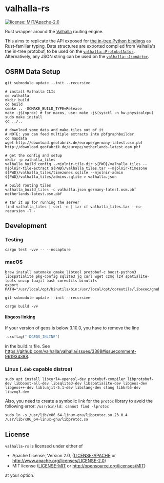 # valhalla-rs

[![license: MIT/Apache-2.0](https://img.shields.io/badge/license-MIT%2FApache--2.0-blue.svg)](https://github.com/ewilken/valhalla-rs#license)

Rust wrapper around the [Valhalla](https://github.com/valhalla/valhalla) routing engine.

This aims to replicate the API exposed for [the in-tree Python bindings](https://github.com/valhalla/valhalla/tree/master/src/bindings/python) as Rust-familiar typing. Data structures are exported compiled from Valhalla's the in-tree protobuf, to be used on the [`valhalla::ProtobufActor`](https://github.com/ewilken/valhalla-rs/blob/main/src/lib.rs#L97). Alternatively, any JSON string can be used on the [`valhalla::JsonActor`](https://github.com/ewilken/valhalla-rs/blob/main/src/lib.rs#L28).

## OSRM Data Setup

    git submodule update --init --recursive

    # install Valhalla CLIs
    cd valhalla
    mkdir build
    cd build
    cmake .. -DCMAKE_BUILD_TYPE=Release
    make -j$(nproc) # for macos, use: make -j$(sysctl -n hw.physicalcpu)
    sudo make install
    cd ../..

    # download some data and make tiles out of it
    # NOTE: you can feed multiple extracts into pbfgraphbuilder
    cd mapdata
    wget http://download.geofabrik.de/europe/germany-latest.osm.pbf http://download.geofabrik.de/europe/netherlands-latest.osm.pbf

    # get the config and setup
    mkdir -p valhalla_tiles
    valhalla_build_config --mjolnir-tile-dir ${PWD}/valhalla_tiles --mjolnir-tile-extract ${PWD}/valhalla_tiles.tar --mjolnir-timezone ${PWD}/valhalla_tiles/timezones.sqlite --mjolnir-admin ${PWD}/valhalla_tiles/admins.sqlite > valhalla.json

    # build routing tiles
    valhalla_build_tiles -c valhalla.json germany-latest.osm.pbf netherlands-latest.osm.pbf

    # tar it up for running the server
    find valhalla_tiles | sort -n | tar cf valhalla_tiles.tar --no-recursion -T -

## Development

### Testing

    cargo test -vvv -- --nocapture

### macOS

    brew install automake cmake libtool protobuf-c boost-python3 libspatialite pkg-config sqlite3 jq curl wget czmq lz4 spatialite-tools unzip luajit bash coreutils binutils
    export PATH="/usr/local/opt/binutils/bin:/usr/local/opt/coreutils/libexec/gnubin:$PATH"

    git submodule update --init --recursive

    cargo build -vv

#### libgeos linking

If your version of geos is below 3.10.0, you have to remove the line

```rust
.cxxflag("-DGEOS_INLINE")
```

in the build.rs file. See https://github.com/valhalla/valhalla/issues/3388#issuecomment-961934388.

### Linux (`.deb` capable distros)

    sudo apt install libcurl4-openssl-dev protobuf-compiler libprotobuf-dev libboost-all-dev libsqlite3-dev libspatialite-dev libgeos-dev libgeos++-dev libluajit-5.1-dev libclang-dev clang libkrb5-dev libzmq3-dev

Also, you need to create a symbolic link for the `protoc` library to avoid the following error: `/usr/bin/ld: cannot find -lprotoc`

    sudo ln -s /usr/lib/x86_64-linux-gnu/libprotoc.so.23.0.4 /usr/lib/x86_64-linux-gnu/libprotoc.so

## License

`valhalla-rs` is licensed under either of

- Apache License, Version 2.0, ([LICENSE-APACHE](LICENSE-APACHE) or http://www.apache.org/licenses/LICENSE-2.0)
- MIT license ([LICENSE-MIT](LICENSE-MIT) or http://opensource.org/licenses/MIT)

at your option.

